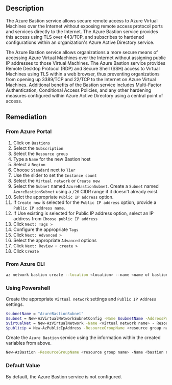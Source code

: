## Description

The Azure Bastion service allows secure remote access to Azure Virtual Machines over the Internet without exposing remote access protocol ports and services directly to the Internet. The Azure Bastion service provides this access using TLS over 443/TCP, and subscribes to hardened configurations within an organization's Azure Active Directory service.

The Azure Bastion service allows organizations a more secure means of accessing Azure Virtual Machines over the Internet without assigning public IP addresses to those Virtual Machines. The Azure Bastion service provides Remote Desktop Protocol (RDP) and Secure Shell (SSH) access to Virtual Machines using TLS within a web browser, thus preventing organizations from opening up 3389/TCP and 22/TCP to the Internet on Azure Virtual Machines. Additional benefits of the Bastion service includes Multi-Factor Authentication, Conditional Access Policies, and any other hardening measures configured within Azure Active Directory using a central point of access.

## Remediation

### From Azure Portal

1. Click on `Bastions`
2. Select the `Subscription`
3. Select the `Resource group`
4. Type a `Name` for the new Bastion host
5. Select a `Region`
6. Choose `Standard` next to `Tier`
7. Use the slider to set the `Instance count`
8. Select the `Virtual network` or `Create new`
9. Select the `Subnet` named `AzureBastionSubnet`. Create a `Subnet` named `AzureBastionSubnet` using a `/26` CIDR range if it doesn't already exist.
10. Selct the appropriate `Public IP address` option.
11. If `Create new` is selected for the `Public IP address` option, provide a `Public IP address name`.
12. If Use existing is selected for Public IP address option, select an IP address from `Choose public IP address`
13. Click `Next: Tags >`
14. Configure the appropriate `Tags`
15. Click `Next: Advanced >`
16. Select the appropriate `Advanced` options
17. Click `Next: Review + create >`
18. Click `Create`

### From Azure CLI

```bash
az network bastion create --location <location> --name <name of bastion host> --public-ip-address <public IP address name or ID> --resource-group <resource group name or ID> --vnet-name <virtual network containing subnet called "AzureBastionSubnet"> --scale-units <integer> --sku Standard [--disable-copy- paste true|false] [--enable-ip-connect true|false] [--enable-tunneling true|false]
```

### Using Powershell

Create the appropriate `Virtual network` settings and `Public IP Address` settings.

```bash
$subnetName = "AzureBastionSubnet"
$subnet = New-AzVirtualNetworkSubnetConfig -Name $subnetName -AddressPrefix <IP address range in CIDR notation making sure to use a /26>
$virtualNet = New-AzVirtualNetwork -Name <virtual network name> - ResourceGroupName <resource group name> -Location <location> -AddressPrefix <IP address range in CIDR notation> -Subnet $subnet
$publicip = New-AzPublicIpAddress -ResourceGroupName <resource group name> - Name <public IP address name> -Location <location> -AllocationMethod Dynamic -Sku Standard
```

Create the `Azure Bastion` service using the information within the created variables from above.

```bash
New-AzBastion -ResourceGroupName <resource group name> -Name <bastion name> - PublicIpAddress $publicip -VirtualNetwork $virtualNet -Sku "Standard" - ScaleUnit <integer>
```

### Default Value

By default, the Azure Bastion service is not configured.
